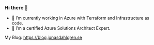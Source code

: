 ### Hi there 👋
-  🌱 I’m currently working in Azure with Terraform and Infrastructure as code. 
-  🔭 I’m a certified Azure Solutions Architect Expert.

My Blog: https://blog.jonasdahlgren.se

<!--
**jondah/jondah** is a ✨ _special_ ✨ repository because its `README.md` (this file) appears on your GitHub profile.

Here are some ideas to get you started:

- 🔭 I’m currently working on ...
- 🌱 I’m currently learning ...
- 👯 I’m looking to collaborate on ...
- 🤔 I’m looking for help with ...
- 💬 Ask me about ...
- 📫 How to reach me: ...
- 😄 Pronouns: ...
- ⚡ Fun fact: ...
-->